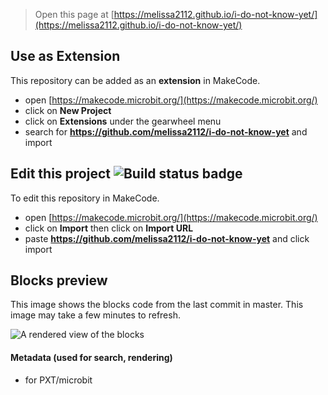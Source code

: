 
> Open this page at [https://melissa2112.github.io/i-do-not-know-yet/](https://melissa2112.github.io/i-do-not-know-yet/)

## Use as Extension

This repository can be added as an **extension** in MakeCode.

* open [https://makecode.microbit.org/](https://makecode.microbit.org/)
* click on **New Project**
* click on **Extensions** under the gearwheel menu
* search for **https://github.com/melissa2112/i-do-not-know-yet** and import

## Edit this project ![Build status badge](https://github.com/melissa2112/i-do-not-know-yet/workflows/MakeCode/badge.svg)

To edit this repository in MakeCode.

* open [https://makecode.microbit.org/](https://makecode.microbit.org/)
* click on **Import** then click on **Import URL**
* paste **https://github.com/melissa2112/i-do-not-know-yet** and click import

## Blocks preview

This image shows the blocks code from the last commit in master.
This image may take a few minutes to refresh.

![A rendered view of the blocks](https://github.com/melissa2112/i-do-not-know-yet/raw/master/.github/makecode/blocks.png)

#### Metadata (used for search, rendering)

* for PXT/microbit
<script src="https://makecode.com/gh-pages-embed.js"></script><script>makeCodeRender("{{ site.makecode.home_url }}", "{{ site.github.owner_name }}/{{ site.github.repository_name }}");</script>
